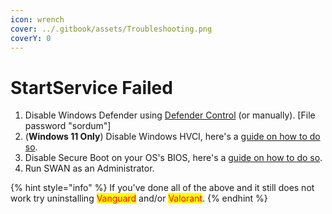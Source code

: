 ```yaml
---
icon: wrench
cover: ../.gitbook/assets/Troubleshooting.png
coverY: 0
---
```


# StartService Failed

1. Disable Windows Defender using [Defender Control](https://www.sordum.org/9480/defender-control-v2-1/) (or manually). \[File password "sordum"]
2. (**Windows 11 Only**) Disable Windows HVCI, here's a [guide on how to do so](https://github.com/K3V1991/How-to-disable-VBS_HVCI).
3. Disable Secure Boot on your OS's BIOS, here's a [guide on how to do so](https://learn.microsoft.com/en-us/windows-hardware/manufacture/desktop/disabling-secure-boot?view=windows-11).
4. Run SWAN as an Administrator.

{% hint style="info" %}
If you've done all of the above and it still does not work try uninstalling <mark style="color:red;">Vanguard</mark> and/or <mark style="color:red;">Valorant</mark>.
{% endhint %}
